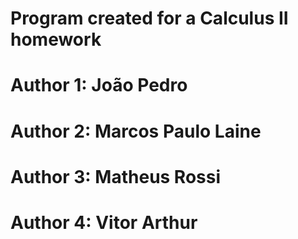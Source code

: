 # Program created for a Calculus II homework
# Author 1: João Pedro
# Author 2: Marcos Paulo Laine
# Author 3: Matheus Rossi
# Author 4: Vitor Arthur


